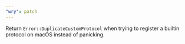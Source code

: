 ```yaml
---
"wry": patch
---
```


Return `Error::DuplicateCustomProtocol` when trying to register a builtin protocol on macOS instead of panicking.